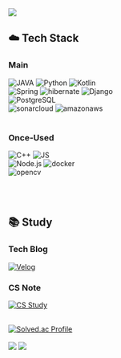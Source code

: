<img src="https://capsule-render.vercel.app/api?type=waving&color=auto&height=200&section=header&text=MinHyuk's%20GitHub!&fontSize=90" />


<h2> ☁️ Tech Stack </h2>
<div>
  <h3>Main</h3>
  <img alt="JAVA" src="https://img.shields.io/badge/JAVA-007396?style=flat-square&logo=JAVA&logoColor=white"/>
  <img alt="Python" src="https://img.shields.io/badge/Python-3776AB?style=flat-square&logo=Python&logoColor=white"/>
  <img alt="Kotlin" src="https://img.shields.io/badge/Kotlin-7F52FF?style=flat-square&logo=kotlin&logoColor=white"/>
  <br/>
  <img alt="Spring" src="https://img.shields.io/badge/Spring-6DB33F?style=flat-square&logo=Spring&logoColor=white"/>
  <img alt="hibernate" src="https://img.shields.io/badge/Hibernate-59666C?style=flat-square&logo=hibernate&logoColor=white"/>
  <img alt="Django" src="https://img.shields.io/badge/-Django-43853d?style=flat-square&logo=Django&logoColor=white"/>
  <br>
  <img alt="PostgreSQL" src="https://img.shields.io/badge/-PostgreSQL-4479A1?style=flat-square&logo=PostgreSQL&logoColor=white"/>
  <br>
<img alt="sonarcloud" src="https://img.shields.io/badge/-NaverCloud-03C75A?style=flat-square&logo=sonarcloud&logoColor=white"/>
<img alt="amazonaws" src="https://img.shields.io/badge/-AWS-FF9900?style=flat-square&logo=amazonaws&logoColor=white"/>

<div/>
	<br/>
<h3>Once-Used</h3>
  <img alt="C++" src="https://img.shields.io/badge/C++-00599C?style=flat-square&logo=cplusplus&logoColor=white"/>
  
  <img alt="JS" src="https://img.shields.io/badge/JS-F7DF1E?style=flat-square&logo=javascript&logoColor=white"/>
  <br/>
  <img alt="Node.js" src="https://img.shields.io/badge/-Node.js-339933?style=flat-square&logo=Node.js&logoColor=white"/>
  <img alt="docker" src="https://img.shields.io/badge/-docker-2496ED?style=flat-square&logo=docker&logoColor=white"/>
  <br/>
  <img alt="opencv" src="https://img.shields.io/badge/-opencv-5C3EE8?style=flat-square&logo=opencv&logoColor=white"/>

<br/><br/>
<h2> 📚 Study </h2>
<h3>Tech Blog</h3>
<a href="https://velog.io/@manx">
  <img alt="Velog" src="https://img.shields.io/badge/velog-%20C997.svg?&style=for-the-badge&logo=Velog&logoColor=white"/>
</a>
    
<h3>CS Note</h3>
<a href="https://www.notion.so/minxhvk/296d3c6bf2e047d98ea867f9ae1380dd?v=a11bbd8539174f9eaa9a08ceeadbaf01&pvs=4">
  <img alt="CS Study" src="https://img.shields.io/badge/notion-000000.svg?&style=for-the-badge&logo=notion&logoColor=white"/>
</a>
<br/><br/>
  
[![Solved.ac Profile](http://mazassumnida.wtf/api/v2/generate_badge?boj=jcs5650)](https://solved.ac/jcs5650/)
<br/><br/>
<img src="https://github-readme-stats.vercel.app/api?username=Minxhvk&show_icons=true">
<img src="https://github-readme-stats.vercel.app/api/top-langs/?username=Minxhvk&layout=compact"><br><br>

